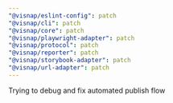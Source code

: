 ```yaml
---
"@visnap/eslint-config": patch
"@visnap/cli": patch
"@visnap/core": patch
"@visnap/playwright-adapter": patch
"@visnap/protocol": patch
"@visnap/reporter": patch
"@visnap/storybook-adapter": patch
"@visnap/url-adapter": patch
---
```


Trying to debug and fix automated publish flow
